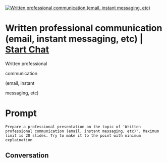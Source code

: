 
[![Written professional  communication  (email, instant  messaging, etc)](https://flow-prompt-covers.s3.us-west-1.amazonaws.com/icon/Impressionist/i4.png)](https://gptcall.net/chat.html?data=%7B%22contact%22%3A%7B%22id%22%3A%22AN_ghJOgtql34FHm1d69o%22%2C%22flow%22%3Atrue%7D%7D)
# Written professional  communication  (email, instant  messaging, etc) | [Start Chat](https://gptcall.net/chat.html?data=%7B%22contact%22%3A%7B%22id%22%3A%22AN_ghJOgtql34FHm1d69o%22%2C%22flow%22%3Atrue%7D%7D)
Written professional 

communication 

(email, instant 

messaging, etc)

# Prompt

```
Prepare a professional presentation on the topic of 'Written professional communication (email, instant messaging, etc)'. Maximum limit is 20 slides. Try to make it to the point with minimum explaination
```

## Conversation




